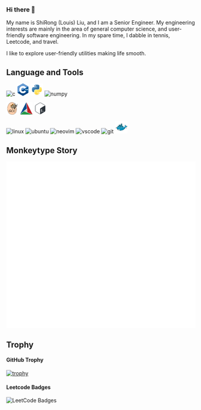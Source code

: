 ### Hi there 👋

My name is ShiRong (Louis) Liu, and I am a Senior Engineer. My engineering interests are mainly in the area of general computer science, and user-friendly software engineering. In my spare time, I dabble in tennis, Leetcode, and travel. 

I like to explore user-friendly utilities making life smooth.

## Language and Tools
<img alt="c" width="33px" src="https://cdn.jsdelivr.net/gh/devicons/devicon/icons/c/c-original.svg" /> <img alt="cpp" width="33px" src="https://github.com/devicons/devicon/blob/master/icons/cplusplus/cplusplus-original.svg" /> <img alt="python" width="33px" src="https://github.com/devicons/devicon/blob/master/icons/python/python-original.svg" /> <img alt="numpy" width="33px" src="https://cdn.jsdelivr.net/gh/devicons/devicon/icons/numpy/numpy-original.svg" />
<br>

<img alt="gcc" width="33px" src="https://github.com/devicons/devicon/blob/master/icons/gcc/gcc-original.svg" /> <img alt="cmake" width="33px" src="https://github.com/devicons/devicon/blob/master/icons/cmake/cmake-original.svg" /> <img alt="bash" width="33px" src="https://github.com/devicons/devicon/blob/master/icons/bash/bash-plain.svg" />
<br>

<img alt="linux" width="33px" src="https://cdn.jsdelivr.net/gh/devicons/devicon/icons/linux/linux-original.svg" /> <img alt="ubuntu" width="33px" src="https://cdn.jsdelivr.net/gh/devicons/devicon/icons/ubuntu/ubuntu-original.svg" /> <img alt="neovim" width="33px" src="https://cdn.jsdelivr.net/gh/devicons/devicon/icons/neovim/neovim-original.svg" /> <img alt="vscode" width="33px" src="https://cdn.jsdelivr.net/gh/devicons/devicon/icons/vscode/vscode-original.svg" /> <img alt="git" width="33px" src="https://cdn.jsdelivr.net/gh/devicons/devicon/icons/git/git-plain.svg" /> <img alt="docker" width="33px" src="https://github.com/devicons/devicon/blob/master/icons/docker/docker-original.svg" />
<br>

## Monkeytype Story

<a href="https://monkeytype.com/profile/sheltonliu">
 <img src="https://raw.githubusercontent.com/s311354/monkeytype-readme/monkeytype-readme/monkeytype-readme-lb.svg" alt="My Monkeytype profile" />
</a>

## Trophy

#### GitHub Trophy
[![trophy](https://github-profile-trophy.vercel.app/?username=s311354&theme=onedark)](https://github.com/ryo-ma/github-profile-trophy)

#### Leetcode Badges
![LeetCode Badges](https://leetcode-badge-showcase.vercel.app/api?username=s041978)

